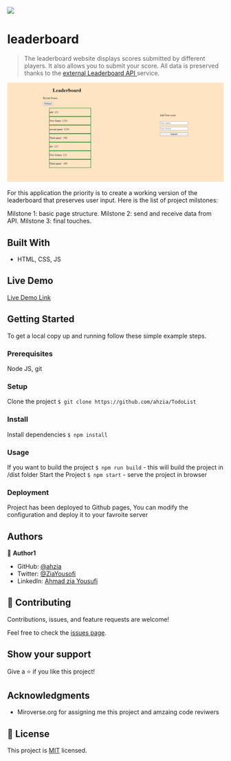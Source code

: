 ![](https://img.shields.io/badge/Microverse-blueviolet)
# leaderboard
> The leaderboard website displays scores submitted by different players. It also allows you to submit your score. All data is preserved thanks to the [external Leaderboard API ](https://www.notion.so/microverse/Leaderboard-API-service-24c0c3c116974ac49488d4eb0267ade3)service.

![screenshot](./app_screenshot.png)

For this application the priority is to create a working version of the leaderboard that preserves user input. 
Here is the list of project milstones:

Milstone 1: basic page structure.
Milstone 2: send and receive data from API.
Milstone 3: final touches.

## Built With

- HTML, CSS, JS

## Live Demo

[Live Demo Link](https://livedemo.com)


## Getting Started
To get a local copy up and running follow these simple example steps.

### Prerequisites
Node JS, git 
### Setup
Clone the project 
`$ git clone https://github.com/ahzia/TodoList`
### Install
Install dependencies `$ npm install`
### Usage
If you want to build the project `$ npm run build` - this will build the project in /dist folder
Start the Project `$ npm start` - serve the project in browser
### Deployment
Project has been deployed to Github pages, You can modify the configuration and deploy it to your favroite server


## Authors

👤 **Author1**

- GitHub: [@ahzia](https://github.com/ahzia)
- Twitter: [@ZiaYousofi](https://twitter.com/ZiaYousofi)
- LinkedIn: [Ahmad zia Yousufi](https://https://www.linkedin.com/in/ah-ziayosfi)

## 🤝 Contributing

Contributions, issues, and feature requests are welcome!

Feel free to check the [issues page](../../issues/).

## Show your support

Give a ⭐️ if you like this project!

## Acknowledgments

- Miroverse.org for assigning me this project and amzaing code reviwers 

## 📝 License

This project is [MIT](./MIT.md) licensed.
